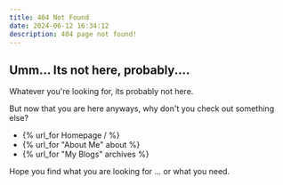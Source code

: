```yaml
---
title: 404 Not Found
date: 2024-06-12 16:34:12
description: 404 page not found!
---
```


## Umm... Its not here, probably....

Whatever you're looking for, its probably not here.

But now that you are here anyways, why don't you check out something else?

- {% url_for Homepage / %}
- {% url_for "About Me" about %}
- {% url_for "My Blogs" archives %}


Hope you find what you are looking for ... or what you need.


